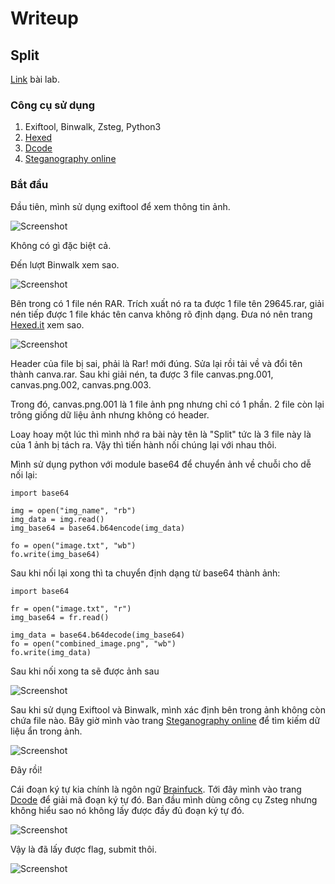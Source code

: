 # Writeup

## Split
[Link](https://battle.cookiearena.org/challenges/stenography/split) bài lab.

### Công cụ sử dụng
1. Exiftool, Binwalk, Zsteg, Python3
2. [Hexed](https://hexed.it/)
3. [Dcode](https://www.dcode.fr/)
4. [Steganography online](https://stylesuxx.github.io/steganography/)

### Bắt đầu
Đầu tiên, mình sử dụng exiftool để xem thông tin ảnh.

![Screenshot](https://github.com/GnolV/CookieCTF/blob/cba8eefecded05ea62339876d1fdc297db3cbe49/Stegnography/Split/exiftool.png)

Không có gì đặc biệt cả.

Đến lượt Binwalk xem sao.

![Screenshot](https://github.com/GnolV/CookieCTF/blob/cba8eefecded05ea62339876d1fdc297db3cbe49/Stegnography/Split/binwalk.png)

Bên trong có 1 file nén RAR. Trích xuất nó ra ta được 1 file tên 29645.rar, giải nén tiếp được 1 file khác tên canva không rõ định dạng. Đưa nó nên trang [Hexed.it](https://hexed.it/) xem sao.

![Screenshot](https://github.com/GnolV/CookieCTF/blob/cba8eefecded05ea62339876d1fdc297db3cbe49/Stegnography/Split/Hex_canva.png)

Header của file bị sai, phải là Rar! mới đúng. Sửa lại rồi tải về và đổi tên thành canva.rar. Sau khi giải nén, ta được 3 file canvas.png.001, canvas.png.002, canvas.png.003.

Trong đó, canvas.png.001 là 1 file ảnh png nhưng chỉ có 1 phần. 2 file còn lại trông giống dữ liệu ảnh nhưng không có header.

Loay hoay một lúc thì mình nhớ ra bài này tên là "Split" tức là 3 file này là của 1 ảnh bị tách ra. Vậy thì tiến hành nối chúng lại với nhau thôi.

Mình sử dụng python với module base64 để chuyển ảnh về chuỗi cho dễ nối lại:

```python3
import base64

img = open("img_name", "rb")
img_data = img.read()
img_base64 = base64.b64encode(img_data)

fo = open("image.txt", "wb")
fo.write(img_base64)
```

Sau khi nối lại xong thì ta chuyển định dạng từ base64 thành ảnh:

```python3
import base64

fr = open("image.txt", "r")
img_base64 = fr.read()

img_data = base64.b64decode(img_base64)
fo = open("combined_image.png", "wb")
fo.write(img_data)
```

Sau khi nối xong ta sẽ được ảnh sau

![Screenshot](https://github.com/GnolV/CookieCTF/blob/cba8eefecded05ea62339876d1fdc297db3cbe49/Stegnography/Split/combined_image.png)

Sau khi sử dụng Exiftool và Binwalk, mình xác định bên trong ảnh không còn chứa file nào. Bây giờ mình vào trang [Steganography online](https://stylesuxx.github.io/steganography/) để tìm kiếm dữ liệu ẩn trong ảnh.

![Screenshot](https://github.com/GnolV/CookieCTF/blob/cba8eefecded05ea62339876d1fdc297db3cbe49/Stegnography/Split/stegno_online.png)

Đây rồi! 

Cái đoạn ký tự kia chính là ngôn ngữ [Brainfuck](https://en.wikipedia.org/wiki/Brainfuck). Tới đây mình vào trang [Dcode](https://www.dcode.fr/brainfuck-language) để giải mã đoạn ký tự đó. Ban đầu mình dùng công cụ Zsteg nhưng không hiểu sao nó không lấy được đầy đủ đoạn ký tự đó.

![Screenshot](https://github.com/GnolV/CookieCTF/blob/cba8eefecded05ea62339876d1fdc297db3cbe49/Stegnography/Split/dcode.png)

Vậy là đã lấy được flag, submit thôi.

![Screenshot](https://github.com/GnolV/CookieCTF/blob/cba8eefecded05ea62339876d1fdc297db3cbe49/Stegnography/Split/completed.png)
